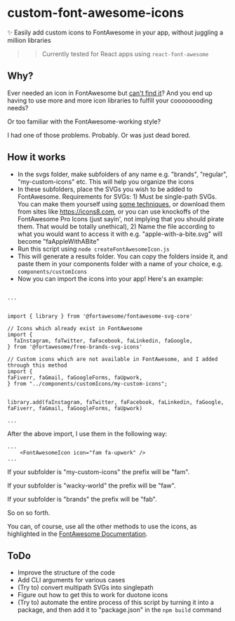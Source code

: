 # custom-font-awesome-icons
✨ Easily add custom icons to FontAwesome in your app, without juggling a million libraries

>> Currently tested for React apps using ```react-font-awesome```

## Why?
Ever needed an icon in FontAwesome but [can't find it](https://fontawesome.com/search)? And you end up having to use more and more icon libraries to fulfill your coooooooding needs?

Or too familiar with the FontAwesome-working style?

I had one of those problems. Probably. Or was just dead bored.

## How it works
- In the svgs folder, make subfolders of any name e.g. "brands", "regular", "my-custom-icons" etc. This will help you organize the icons
- In these subfolders, place the SVGs you wish to be added to FontAwesome. Requirements for SVGs: 1) Must be single-path SVGs. You can make them yourself using [some techniques](https://stackoverflow.com/questions/53246094/how-do-i-convert-multi-path-svg-to-one-path), or download them from sites like https://icons8.com, or you can use knockoffs of the FontAwesome Pro Icons (just sayin', not implying that you should pirate them. That would be totally unethical), 2) Name the file according to what you would want to access it with e.g. "apple-with-a-bite.svg" will become "faAppleWithABite"
- Run this script using ```node createFontAwesomeIcon.js```
- This will generate a results folder. You can copy the folders inside it, and paste them in your components folder with a name of your choice, e.g. ```components/customIcons```
- Now you can import the icons into your app! Here's an example:
```

...


import { library } from '@fortawesome/fontawesome-svg-core'

// Icons which already exist in FontAwesome
import {
  faInstagram, faTwitter, faFacebook, faLinkedin, faGoogle,
} from '@fortawesome/free-brands-svg-icons'

// Custom icons which are not available in FontAwesome, and I added through this method
import { 
faFiverr, faGmail, faGoogleForms, faUpwork,
} from "../components/customIcons/my-custom-icons";


library.add(faInstagram, faTwitter, faFacebook, faLinkedin, faGoogle, faFiverr, faGmail, faGoogleForms, faUpwork)

...
```

After the above import, I use them in the following way:
```
...
    <FontAwesomeIcon icon="fam fa-upwork" />
...
```

If your subfolder is "my-custom-icons" the prefix will be "fam".

If your subfolder is "wacky-world" the prefix will be "faw".

If your subfolder is "brands" the prefix will be "fab".


So on so forth.

You can, of course, use all the other methods to use the icons, as highlighted in the [FontAwesome Documentation](https://fontawesome.com/v5/docs/web/use-with/react).


## ToDo
- Improve the structure of the code
- Add CLI arguments for various cases
- (Try to) convert multipath SVGs into singlepath
- Figure out how to get this to work for duotone icons
- (Try to) automate the entire process of this script by turning it into a package, and then add it to "package.json" in the ```npm build``` command
